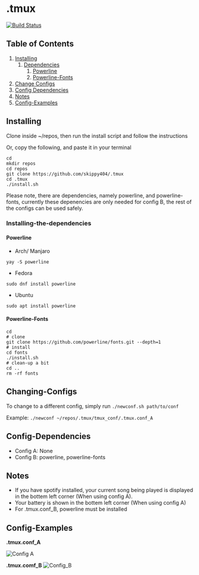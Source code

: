 # .tmux

[![Build Status](https://travis-ci.com/Skippy404/.tmux.svg?branch=master)](https://travis-ci.com/Skippy404/.tmux)

## Table of Contents
1. [Installing](#Installing)
    1. [Dependencies](###Installing-the-dependencies)
	    1. [Powerline](####Powerline)
		2. [Powerline-Fonts](####Powerline-Fonts)
2. [Change Configs](#Changing-Configs)
3. [Config Dependencies](#Config-Dependencies)
4. [Notes](#Notes)
5. [Config-Examples](#Config-Examples)

## Installing
Clone inside ~/repos, then run the install script and follow the instructions

Or, copy the following, and paste it in your terminal
````
cd
mkdir repos
cd repos
git clone https://github.com/skippy404/.tmux
cd .tmux
./install.sh
````
Please note, there are dependencies, namely powerline, and powerline-fonts,
currently these depenencies are only needed for config B, the rest of the
configs can be used safely. 

### Installing-the-dependencies

#### Powerline

* Arch/ Manjaro
````
yay -S powerline
````
* Fedora
````
sudo dnf install powerline
````
* Ubuntu
````
sudo apt install powerline
````

#### Powerline-Fonts
````
cd
# clone
git clone https://github.com/powerline/fonts.git --depth=1
# install
cd fonts
./install.sh
# clean-up a bit
cd ..
rm -rf fonts
````

## Changing-Configs
To change to a different config, simply run `./newconf.sh path/to/conf`

Example: `./newconf ~/repos/.tmux/tmux_conf/.tmux.conf_A`

## Config-Dependencies
* Config A: None
* Config B: powerline, powerline-fonts

## Notes
* If you have spotify installed, your current song being played is displayed in
the bottem left corner (When using config A).
* Your battery is shown in the bottem left corner (When using config A)
* For .tmux.conf\_B, powerline must be installed

## Config-Examples

__.tmux.conf\_A__

![Config A](https://i.imgur.com/qgLaC70.jpg)

__.tmux.comf\_B__
![Config\_B](https://i.imgur.com/7YrW5qp.jpg)
